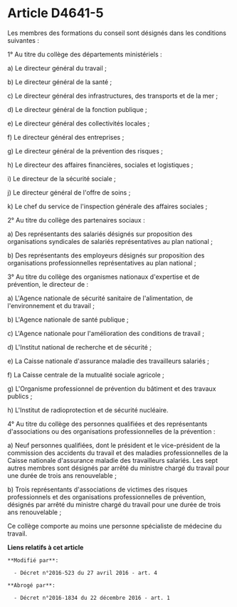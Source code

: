 # Article D4641-5

Les membres des formations du conseil sont désignés dans les conditions suivantes : 

1° Au titre du collège des départements ministériels : 

a) Le directeur général du travail ; 

b) Le directeur général de la santé ; 

c) Le directeur général des infrastructures, des transports et de la mer ; 

d) Le directeur général de la fonction publique ; 

e) Le directeur général des collectivités locales ; 

f) Le directeur général des entreprises ; 

g) Le directeur général de la prévention des risques ; 

h) Le directeur des affaires financières, sociales et logistiques ; 

i) Le directeur de la sécurité sociale ; 

j) Le directeur général de l'offre de soins ; 

k) Le chef du service de l'inspection générale des affaires sociales ; 

2° Au titre du collège des partenaires sociaux : 

a) Des représentants des salariés désignés sur proposition des organisations syndicales de salariés représentatives au plan
national ; 

b) Des représentants des employeurs désignés sur proposition des organisations professionnelles représentatives au plan
national ; 

3° Au titre du collège des organismes nationaux d'expertise et de prévention, le directeur de : 

a) L'Agence nationale de sécurité sanitaire de l'alimentation, de l'environnement et du travail ; 

b) L'Agence nationale de santé publique ; 

c) L'Agence nationale pour l'amélioration des conditions de travail ; 

d) L'Institut national de recherche et de sécurité ; 

e) La Caisse nationale d'assurance maladie des travailleurs salariés ; 

f) La Caisse centrale de la mutualité sociale agricole ; 

g) L'Organisme professionnel de prévention du bâtiment et des travaux publics ; 

h) L'Institut de radioprotection et de sécurité nucléaire. 

4° Au titre du collège des personnes qualifiées et des représentants d'associations ou des organisations professionnelles de
la prévention : 

a) Neuf personnes qualifiées, dont le président et le vice-président de la commission des accidents du travail et des
maladies professionnelles de la Caisse nationale d'assurance maladie des travailleurs salariés. Les sept autres membres sont
désignés par arrêté du ministre chargé du travail pour une durée de trois ans renouvelable ; 

b) Trois représentants d'associations de victimes des risques professionnels et des organisations professionnelles de
prévention, désignés par arrêté du ministre chargé du travail pour une durée de trois ans renouvelable ; 

Ce collège comporte au moins une personne spécialiste de médecine du travail.

**Liens relatifs à cet article**

	**Modifié par**:

	  - Décret n°2016-523 du 27 avril 2016 - art. 4

	**Abrogé par**:

	  - Décret n°2016-1834 du 22 décembre 2016 - art. 1
